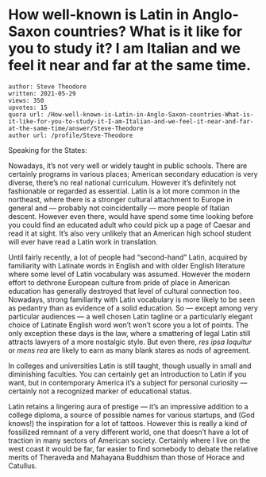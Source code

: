 # How well-known is Latin in Anglo-Saxon countries? What is it like for you to study it? I am Italian and we feel it near and far at the same time.

	author: Steve Theodore
	written: 2021-05-29
	views: 350
	upvotes: 15
	quora url: /How-well-known-is-Latin-in-Anglo-Saxon-countries-What-is-it-like-for-you-to-study-it-I-am-Italian-and-we-feel-it-near-and-far-at-the-same-time/answer/Steve-Theodore
	author url: /profile/Steve-Theodore


Speaking for the States:

Nowadays, it’s not very well or widely taught in public schools. There are certainly programs in various places; American secondary education is very diverse, there’s no real national curriculum. However it’s definitely not fashionable or regarded as essential. Latin is a lot more common in the northeast, where there is a stronger cultural attachment to Europe in general and — probably not coincidentally — more people of Italian descent. However even there, would have spend some time looking before you could find an educated adult who could pick up a page of Caesar and read it at sight. It’s also very unlikely that an American high school student will ever have read a Latin work in translation.

Until fairly recently, a lot of people had “second-hand” Latin, acquired by familiarity with Latinate words in English and with older English literature where some level of Latin vocabulary was assumed. However the modern effort to dethrone European culture from pride of place in American education has generally destroyed that level of cultural connection too. Nowadays, strong familiarity with Latin vocabulary is more likely to be seen as pedantry than as evidence of a solid education. So — except among very particular audiences — a well chosen Latin tagline or a particularly elegant choice of Latinate English word won’t won’t score you a lot of points. The only exception these days is the law, where a smattering of legal Latin still attracts lawyers of a more nostalgic style. But even there, _res ipsa loquitur_  or _mens rea_ are likely to earn as many blank stares as nods of agreement.

In colleges and universities Latin is still taught, though usually in small and diminishing faculties. You can certainly get an introduction to Latin if you want, but in contemporary America it’s a subject for personal curiosity — certainly not a recognized marker of educational status.

Latin retains a lingering aura of prestige — it’s an impressive addition to a college diploma, a source of possible names for various startups, and (God knows!) the inspiration for a lot of tattoos. However this is really a kind of fossilized remnant of a very different world, one that doesn’t have a lot of traction in many sectors of American society. Certainly where I live on the west coast it would be far, far easier to find somebody to debate the relative merits of Theraveda and Mahayana Buddhism than those of Horace and Catullus.

